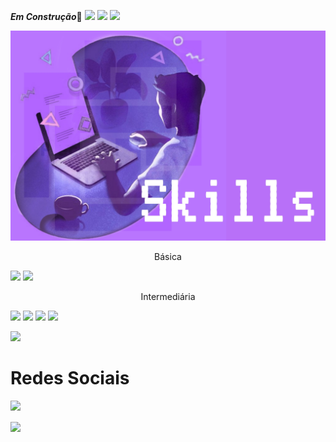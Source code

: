***Em Construção***🔧
<img src="https://gpvc.arturio.dev/loopingstars"/>
<Img src= "https://github-readme-stats.vercel.app/api/wakatime?username=NOMEPERFILSOWAKETIMESITE"/>
<Img src= "https://activity-graph.herokuapp.com/graph?username=loopingstars&theme=xcode"/>

<div>

  <Img src="https://github.com/loopingstars/loopingstars/blob/Generate/1641956143373.jpg" />
   <p  align=center>Básica</p>
<p float="left">
  <img width=120px src="https://img.shields.io/badge/JavaScript-323330?style=for-the-badge&logo=javascript&logoColor=F7DF1E" width="100" /> 
  <img src="https://img.shields.io/badge/Figma-F24E1E?style=for-the-badge&logo=figma&logoColor=white" width="100" /> 
  <img src="" width="100" />
</p>
<p  align=center>Intermediária</p>
<p float="right">
  <img src="https://img.shields.io/badge/HTML5-E34F26?style=for-the-badge&logo=html5&logoColor=white" width="100" /> 
  <img src="https://img.shields.io/badge/CSS3-1572B6?style=for-the-badge&logo=css3&logoColor=white" width="100" /> 
  <img width=150px src="https://img.shields.io/badge/Adobe%20Photoshop-31A8FF?style=for-the-badge&logo=Adobe%20Photoshop&logoColor=black" width="100" />
   <Img src="https://img.shields.io/badge/GIT-E44C30?style=for-the-badge&logo=git&logoColor=white" />
</p>


<img width=350px src="https://github-readme-stats.vercel.app/api/top-langs/?username=loopingstars&theme=merko&layout=compact" />


   
</div>

 <h1>Redes Sociais</h1>
 <a href="#">
   <img align="left" src="https://img.shields.io/badge/LinkedIn-0077B5?style=for-the-badge&logo=linkedin&logoColor=white"/ >
 </a>
   <br></br>
 <a href="#">
   <img align="left" src="https://img.shields.io/badge/Discord-7289DA?style=for-the-badge&logo=discord&logoColor=white"/ >
 </a>

  
   
